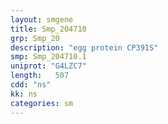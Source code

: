 ```yaml
---
layout: smgene
title: Smp_204710
grp: Smp_20
description: "egg protein CP391S"
smp: Smp_204710.1
uniprot: "G4LZC7"
length:   507
cdd: "ns"
kk: ns
categories: sm
---
```

